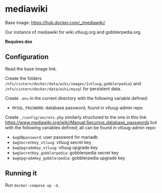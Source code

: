 # mediawiki

Base image: https://hub.docker.com/_/mediawiki/

Our instance of mediawiki for wiki.vtluug.org and gobblerpedia.org.

**Requires dex**



## Configuration

Read the base image link.

Create the folders `/nfs/cistern/docker/data/wiki/images/{vtluug,gobblerpedia}` and `/nfs/cistern/docker/data/wiki/mysql` for persistent data.

Create `.env` in the current directory with the following variable defined:
* `MYSQL_PASSWORD`: database password, found in vtluug-admin repo

Create `./config/secrets.php` similarly structured to the one in this link https://www.mediawiki.org/wiki/Manual:Securing_database_passwords but with the following variables defined; all can be found in vtluug-admin repo:
* `$wgDBpassword`: user password for mariadb
* `$wgSecretKey_vtluug`: vtluug secret key
* `$wgUpgradeKey_vtluug`: vtluug upgrade key
* `$wgSecretKey_gobblerpedia`: gobblerpedia secret key
* `$wgUpgradeKey_gobblerpedia`: gobblerpedia upgrade key


## Running it

Run `docker-compose up -d`.
